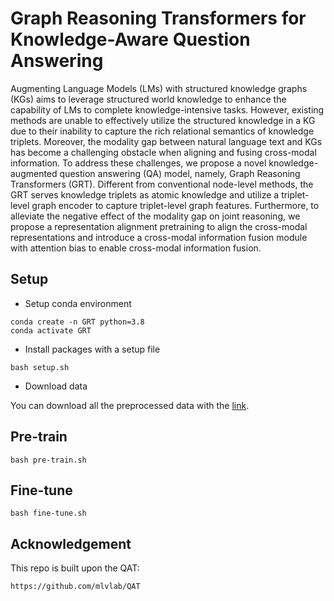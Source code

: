 # Graph Reasoning Transformers for Knowledge-Aware Question Answering
Augmenting Language Models (LMs) with structured knowledge graphs (KGs) aims to leverage structured world knowledge to enhance the capability of LMs to complete knowledge-intensive tasks. However, existing methods are unable to effectively utilize the structured knowledge in a KG due to their inability to capture the rich relational semantics of knowledge triplets. Moreover, the modality gap between natural language text and KGs has become a challenging obstacle when aligning and fusing cross-modal information. To address these challenges, we propose a novel knowledge-augmented question answering (QA) model, namely, Graph Reasoning Transformers (GRT). Different from conventional node-level methods, the GRT serves knowledge triplets as atomic knowledge and utilize a triplet-level graph encoder to capture triplet-level graph features. Furthermore, to alleviate the negative effect of the modality gap on joint reasoning, we propose a representation alignment  pretraining to align the cross-modal representations and introduce a cross-modal information fusion module with attention bias to enable cross-modal information fusion. 

## Setup

- Setup conda environment
```
conda create -n GRT python=3.8
conda activate GRT
```
- Install packages with a setup file
```
bash setup.sh
```
- Download data

You can download all the preprocessed data with the [link](https://drive.google.com/drive/folders/).


## Pre-train
```
bash pre-train.sh
```

## Fine-tune
```
bash fine-tune.sh
```

## Acknowledgement
This repo is built upon the QAT:
```
https://github.com/mlvlab/QAT
```
